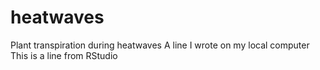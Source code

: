 # heatwaves
Plant transpiration during heatwaves
A line I wrote on my local computer
This is a line from RStudio
